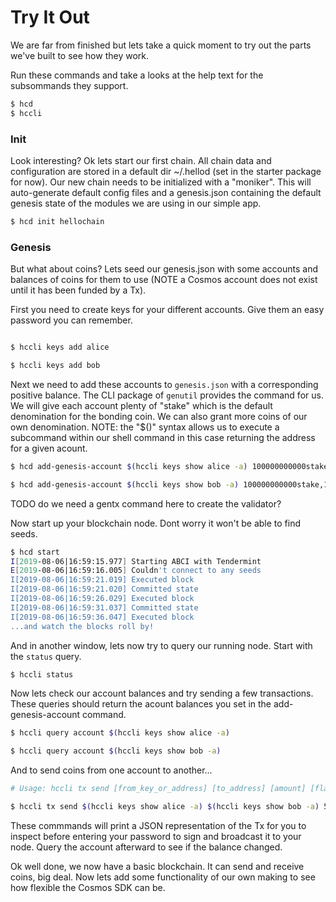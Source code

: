 # Try It Out

We are far from finished but lets take a quick moment to try out the parts we've built to see how they work.

Run these commands and take a looks at the help text for the subsommands they support.

```bash
$ hcd
$ hccli
```

### Init

Look interesting? Ok lets start our first chain. All chain data and configuration are stored in a default dir ~/.hellod (set in the starter package for now). Our new chain needs to be initialized with a "moniker". This will auto-generate default config files and a genesis.json containing the default genesis state of the modules we are using in our simple app.

```bash
$ hcd init hellochain
```

### Genesis

But what about coins? Lets seed our genesis.json with some accounts and balances of coins for them to use (NOTE a Cosmos account does not exist until it has been funded by a Tx).

First you need to create keys for your different accounts. Give them an easy password you can remember.

```bash

$ hccli keys add alice

$ hccli keys add bob

```

Next we need to add these accounts to `genesis.json` with a corresponding positive balance. The CLI package of `genutil` provides the command for us. We will give each account plenty of "stake" which is the default denomination for the bonding coin. We can also grant more coins of our own denomination. NOTE: the "$()" syntax allows us to execute a subcommand within our shell command in this case returning the address for a given acount.

```bash
$ hcd add-genesis-account $(hccli keys show alice -a) 100000000000stake,100hello

$ hcd add-genesis-account $(hccli keys show bob -a) 100000000000stake,1000hello

```

TODO do we need a gentx command here to create the validator?

Now start up your blockchain node. Dont worry it won't be able to find seeds.

```bash
$ hcd start
I[2019-08-06|16:59:15.977] Starting ABCI with Tendermint                module=main
E[2019-08-06|16:59:16.005] Couldn't connect to any seeds                module=p2p
I[2019-08-06|16:59:21.019] Executed block                               module=state height=2 validTxs=0 invalidTxs=0
I[2019-08-06|16:59:21.020] Committed state                              module=state height=2 txs=0 appHash=7377248821C962C10C81007882954D749BC65B1F458EFE40A844F78FBBD9F635
I[2019-08-06|16:59:26.029] Executed block                               module=state height=3 validTxs=0 invalidTxs=0
I[2019-08-06|16:59:31.037] Committed state                              module=state height=4 txs=0 appHash=7377248821C962C10C81007882954D749BC65B1F458EFE40A844F78FBBD9F635
I[2019-08-06|16:59:36.047] Executed block                               module=state height=5 validTxs=0 invalidTxs=0
...and watch the blocks roll by!
```

And in another window, lets now try to query our running node. Start with the `status` query.

```bash
$ hccli status
```

Now lets check our account balances and try sending a few transactions. These queries should return the acount balances you set in the add-genesis-account command.

``` bash
$ hccli query account $(hccli keys show alice -a)

$ hccli query account $(hccli keys show bob -a)
```

And to send coins from one account to another...

```bash
# Usage: hccli tx send [from_key_or_address] [to_address] [amount] [flags]

$ hccli tx send $(hccli keys show alice -a) $(hccli keys show bob -a) 50hello

```
These commmands will print a JSON representation of the Tx for you to inspect before entering your password to sign and broadcast it to your node. Query the account afterward to see if the balance changed.


Ok well done, we now have a basic blockchain. It can send and receive coins, big deal. Now lets add some functionality of our own making to see how flexible the Cosmos SDK can be. 

